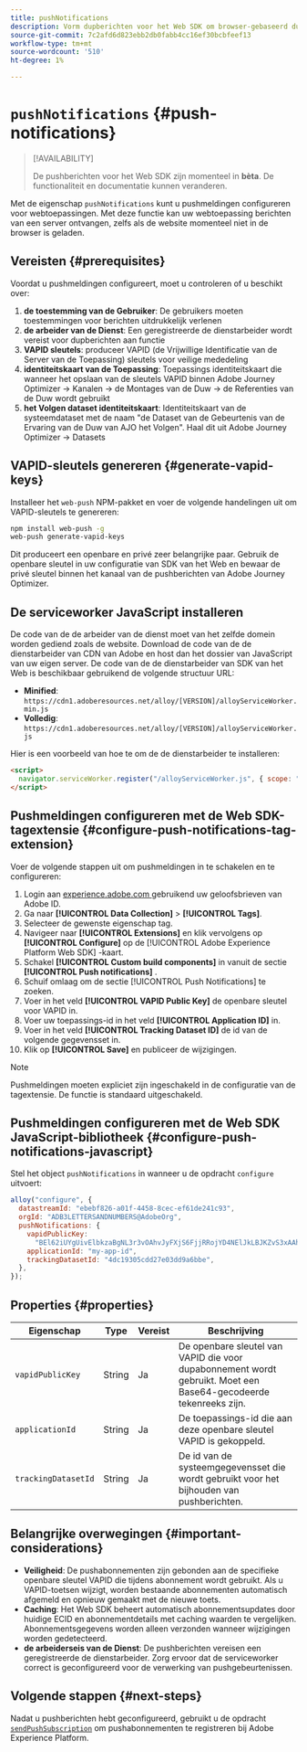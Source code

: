 ```yaml
---
title: pushNotifications
description: Vorm dupberichten voor het Web SDK om browser-gebaseerd dupoverseinen toe te laten.
source-git-commit: 7c2afd6d823ebb2db0fabb4cc16ef30bcbfeef13
workflow-type: tm+mt
source-wordcount: '510'
ht-degree: 1%

---
```



# `pushNotifications` {#push-notifications}

>[!AVAILABILITY]
>
> De pushberichten voor het Web SDK zijn momenteel in **bèta**. De functionaliteit en documentatie kunnen veranderen.

Met de eigenschap `pushNotifications` kunt u pushmeldingen configureren voor webtoepassingen. Met deze functie kan uw webtoepassing berichten van een server ontvangen, zelfs als de website momenteel niet in de browser is geladen.

## Vereisten {#prerequisites}

Voordat u pushmeldingen configureert, moet u controleren of u beschikt over:

1. **de toestemming van de Gebruiker**: De gebruikers moeten toestemmingen voor berichten uitdrukkelijk verlenen
2. **de arbeider van de Dienst**: Een geregistreerde de dienstarbeider wordt vereist voor dupberichten aan functie
3. **VAPID sleutels**: produceer VAPID (de Vrijwillige Identificatie van de Server van de Toepassing) sleutels voor veilige mededeling
4. **identiteitskaart van de Toepassing**: Toepassings identiteitskaart die wanneer het opslaan van de sleutels VAPID binnen Adobe Journey Optimizer -> Kanalen -> de Montages van de Duw -> de Referenties van de Duw wordt gebruikt
5. **het Volgen dataset identiteitskaart**: Identiteitskaart van de systeemdataset met de naam &quot;de Dataset van de Gebeurtenis van de Ervaring van de Duw van AJO het Volgen&quot;. Haal dit uit Adobe Journey Optimizer -> Datasets

## VAPID-sleutels genereren {#generate-vapid-keys}

Installeer het `web-push` NPM-pakket en voer de volgende handelingen uit om VAPID-sleutels te genereren:

```bash
npm install web-push -g
web-push generate-vapid-keys
```

Dit produceert een openbare en privé zeer belangrijke paar. Gebruik de openbare sleutel in uw configuratie van SDK van het Web en bewaar de privé sleutel binnen het kanaal van de pushberichten van Adobe Journey Optimizer.

## De serviceworker JavaScript installeren

De code van de de arbeider van de dienst moet van het zelfde domein worden gediend zoals de website. Download de code van de de dienstarbeider van CDN van Adobe en host dan het dossier van JavaScript van uw eigen server. De code van de de dienstarbeider van SDK van het Web is beschikbaar gebruikend de volgende structuur URL:

- **Minified**: `https://cdn1.adoberesources.net/alloy/[VERSION]/alloyServiceWorker.min.js`
- **Volledig**: `https://cdn1.adoberesources.net/alloy/[VERSION]/alloyServiceWorker.js`

Hier is een voorbeeld van hoe te om de de dienstarbeider te installeren:

```html
<script>
  navigator.serviceWorker.register("/alloyServiceWorker.js", { scope: "/" });
</script>
```

## Pushmeldingen configureren met de Web SDK-tagextensie {#configure-push-notifications-tag-extension}

Voer de volgende stappen uit om pushmeldingen in te schakelen en te configureren:

1. Login aan [ experience.adobe.com ](https://experience.adobe.com) gebruikend uw geloofsbrieven van Adobe ID.
1. Ga naar **[!UICONTROL Data Collection]** > **[!UICONTROL Tags]**.
1. Selecteer de gewenste eigenschap tag.
1. Navigeer naar **[!UICONTROL Extensions]** en klik vervolgens op **[!UICONTROL Configure]** op de [!UICONTROL Adobe Experience Platform Web SDK] -kaart.
1. Schakel **[!UICONTROL Custom build components]** in vanuit de sectie **[!UICONTROL Push notifications]** .
1. Schuif omlaag om de sectie [!UICONTROL Push Notifications] te zoeken.
1. Voer in het veld **[!UICONTROL VAPID Public Key]** de openbare sleutel voor VAPID in.
1. Voer uw toepassings-id in het veld **[!UICONTROL Application ID]** in.
1. Voer in het veld **[!UICONTROL Tracking Dataset ID]** de id van de volgende gegevensset in.
1. Klik op **[!UICONTROL Save]** en publiceer de wijzigingen.

>[!NOTE]
>
> Pushmeldingen moeten expliciet zijn ingeschakeld in de configuratie van de tagextensie. De functie is standaard uitgeschakeld.

## Pushmeldingen configureren met de Web SDK JavaScript-bibliotheek {#configure-push-notifications-javascript}

Stel het object `pushNotifications` in wanneer u de opdracht `configure` uitvoert:

```js
alloy("configure", {
  datastreamId: "ebebf826-a01f-4458-8cec-ef61de241c93",
  orgId: "ADB3LETTERSANDNUMBERS@AdobeOrg",
  pushNotifications: {
    vapidPublicKey:
      "BEl62iUYgUivElbkzaBgNL3r3vOAhvJyFXjS6FjjRRojYD4NElJkLBJKZvS3xAAh4_gE3WnMaZNu_KGP4jAQlJz",
    applicationId: "my-app-id",
    trackingDatasetId: "4dc19305cdd27e03dd9a6bbe",
  },
});
```

## Properties {#properties}

| Eigenschap | Type | Vereist | Beschrijving |
|---------|----|---------|-----------|
| `vapidPublicKey` | String | Ja | De openbare sleutel van VAPID die voor dupabonnement wordt gebruikt. Moet een Base64-gecodeerde tekenreeks zijn. |
| `applicationId` | String | Ja | De toepassings-id die aan deze openbare sleutel VAPID is gekoppeld. |
| `trackingDatasetId` | String | Ja | De id van de systeemgegevensset die wordt gebruikt voor het bijhouden van pushberichten. |

## Belangrijke overwegingen {#important-considerations}

- **Veiligheid**: De pushabonnementen zijn gebonden aan de specifieke openbare sleutel VAPID die tijdens abonnement wordt gebruikt. Als u VAPID-toetsen wijzigt, worden bestaande abonnementen automatisch afgemeld en opnieuw gemaakt met de nieuwe toets.
- **Caching**: Het Web SDK beheert automatisch abonnementsupdates door huidige ECID en abonnementdetails met caching waarden te vergelijken. Abonnementsgegevens worden alleen verzonden wanneer wijzigingen worden gedetecteerd.
- **de arbeiderseis van de Dienst**: De pushberichten vereisen een geregistreerde de dienstarbeider. Zorg ervoor dat de serviceworker correct is geconfigureerd voor de verwerking van pushgebeurtenissen.

## Volgende stappen {#next-steps}

Nadat u pushberichten hebt geconfigureerd, gebruikt u de opdracht [`sendPushSubscription`](../sendPushSubscription.md) om pushabonnementen te registreren bij Adobe Experience Platform.

